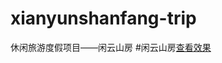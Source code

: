 # xianyunshanfang-trip
休闲旅游度假项目——闲云山房
#闲云山房[查看效果](http://yxiaoshuang.github.io/xianyunshanfang-trip/)
